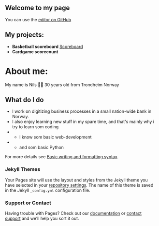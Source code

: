 ## Welcome to my page

You can use the [editor on GitHub](https://github.com/nilsness/home/edit/gh-pages/index.md)

## My projects:
- **Basketball scoreboard** [Scoreboard](https://nilsness.github.io/basketball-score/basket.html)
- **Cardgame scorecount**


# About me:
My name is Nils 👨🏻
30 years old
from Trondheim Norway

## What do I do
- I work on digitizing business processes in a small nation-wide bank in Norway.
- I also enjoy learning new stuff in my spare time, and that's mainly why i try to learn som coding
- - I know som basic web-development
- - and som basic Python



For more details see [Basic writing and formatting syntax](https://docs.github.com/en/github/writing-on-github/getting-started-with-writing-and-formatting-on-github/basic-writing-and-formatting-syntax).

### Jekyll Themes

Your Pages site will use the layout and styles from the Jekyll theme you have selected in your [repository settings](https://github.com/nilsness/home/settings/pages). The name of this theme is saved in the Jekyll `_config.yml` configuration file.

### Support or Contact

Having trouble with Pages? Check out our [documentation](https://docs.github.com/categories/github-pages-basics/) or [contact support](https://support.github.com/contact) and we’ll help you sort it out.
